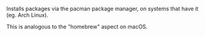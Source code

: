 Installs packages via the pacman package manager, on systems that have it (eg. Arch Linux).

This is analogous to the "homebrew" aspect on macOS.
